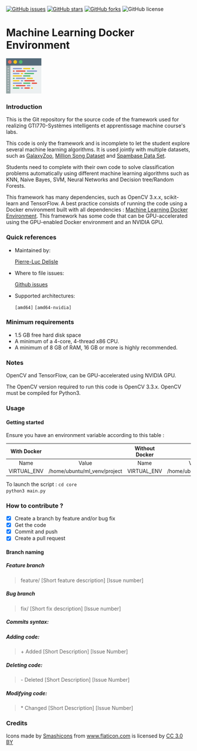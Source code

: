 [![GitHub issues](https://img.shields.io/github/issues/pldelisle/machine-learning-docker-environment.svg)](https://github.com/pldelisle/machine-learning-docker-environment/issues) [![GitHub stars](https://img.shields.io/github/stars/pldelisle/machine-learning-docker-environment.svg)](https://github.com/pldelisle/machine-learning-docker-environment/) [![GitHub forks](https://img.shields.io/github/forks/pldelisle/machine-learning-docker-environment.svg)](https://github.com/pldelisle//machine-learning-docker-environment/network) ![GitHub license](https://img.shields.io/badge/license-MIT-yellow.svg) 

# Machine Learning Docker Environment 
<img src="images/code.png" width="96" height="96" vertical-align="bottom">

### Introduction

This is the Git repository for the source code of the framework used for realizing GTI770-Systèmes intelligents et apprentissage machine course's labs.

This code is only the framework and is incomplete to let the student explore several machine learning algorithms. It is used jointly with multiple datasets,
such as [GalaxyZoo](https://www.galaxyzoo.org), [Million Song Dataset](https://labrosa.ee.columbia.edu/millionsong/) and [Spambase Data Set](https://archive.ics.uci.edu/ml/datasets/spambase).

Students need to complete with their own code to solve classification problems automatically using different machine learning algorithms such as KNN, Naive Bayes, SVM, Neural Networks and Decision tree/Random Forests. 

This framework has many dependencies, such as OpenCV 3.x.x, scikit-learn and TensorFlow. A best practice consists of running the code using a Docker environment built with all dependencies : [Machine Learning Docker Environment](https://github.com/pldelisle/machine-learning-environment).
This framework has some code that can be GPU-accelerated using the GPU-enabled Docker environment and an NVIDIA GPU.

### Quick references

* Maintained by: 

	[Pierre-Luc Delisle](https://github.com/pldelisle) 

* Where to file issues: 
	
	[Github issues](https://github.com/pldelisle/gti770-student-framework/issues)

* Supported architectures:

	`[amd64]` `[amd64-nvidia]`


### Minimum requirements

* 1.5 GB free hard disk space
* A minimum of a 4-core, 4-thread x86 CPU. 
* A minimum of 8 GB of RAM, 16 GB or more is highly recommended.

### Notes

OpenCV and TensorFlow, can be GPU-accelerated using NVIDIA GPU. 

The OpenCV version required to run this code is OpenCV 3.3.x. OpenCV must be compiled for Python3.


### Usage

#### Getting started

Ensure you have an environment variable according to this table : 

| With Docker    |                                 | Without Docker    |                          |  
|:--------------:|:-------------------------------:|:-----------------:|:------------------------:|  
| Name           | Value                           | Name              | Value                    |  
| VIRTUAL_ENV    | /home/ubuntu/ml_venv/project    | VIRTUAL_ENV       |  /home/ubuntu/ml_venv/   |  


To launch the script :
`cd core`  
`python3 main.py`


### How to contribute ?
- [X] Create a branch by feature and/or bug fix
- [X] Get the code
- [X] Commit and push
- [X] Create a pull request

#### Branch naming

##### Feature branch
> feature/ [Short feature description] [Issue number]

##### Bug branch
> fix/ [Short fix description] [Issue number]

##### Commits syntax:

##### Adding code:
> \+ Added [Short Description] [Issue Number]

##### Deleting code:
> \- Deleted [Short Description] [Issue Number]

##### Modifying code:
> \* Changed [Short Description] [Issue Number]


### Credits

<div>Icons made by <a href="https://www.flaticon.com/authors/smashicons" title="Smashicons">Smashicons</a> from <a href="https://www.flaticon.com/" title="Flaticon">www.flaticon.com</a> is licensed by <a href="http://creativecommons.org/licenses/by/3.0/" title="Creative Commons BY 3.0" target="_blank">CC 3.0 BY</a></div>
